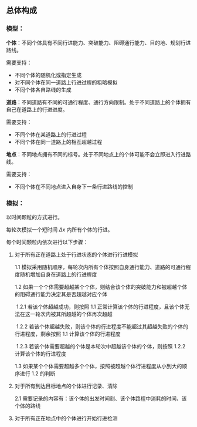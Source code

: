 ## 总体构成

### 模型：

**个体**：不同个体具有不同行进能力、突破能力、阻碍通行能力、目的地、规划行进路线。

需要支持：

- 不同个体的随机化或指定生成
- 对不同个体在同一道路上行进过程的粗略模拟
- 不同个体各自路线的生成



**道路**：不同道路有不同的可通行程度、通行方向限制。处于不同道路上的个体拥有自己在道路上的行进进度。

需要支持：

- 不同个体在某道路上的行进过程
- 不同个体在同一道路上的相互超越过程



**地点**：不同地点拥有不同的标号。处于不同地点上的个体可能不会立即进入行进路线。

需要支持：

- 不同个体在不同地点进入自身下一条行进路线的控制

    

### 模拟：

以时间颗粒的方式进行。

每轮次模拟一个短时间 $\Delta x$ 内所有个体的行进。

每个时间颗粒内依次进行以下步骤：

1. 对于所有正在道路上处于行进状态的个体进行行进模拟

    1.1 模拟采用随机顺序，每轮次内所有个体按照自身通行能力、道路的可通行程度随机增加自身在道路上的行进程度

    1.2 如果一个个体需要超越某个个体，则结合该个体的突破能力和被超越个体的阻碍通行能力决定其是否超越对应个体

    ​	1.2.1 若该个体超越成功，则按照 1.1 正常计算该个体的行进程度，且该个体无法在这一轮次内被其所超越的个体再次超越

    ​	1.2.2 若该个体超越失败，则该个体的行进程度不能超过其超越失败的个体的行进程度，剩余按照 1.1 计算该个体的行进程度

    ​	1.2.3 若该个体需要超越的个体是本轮次中超越该个体的个体，则按照 1.2.2 计算该个体的行进程度

    1.3 如果某个个体需要超越多个个体，按照被超越个体行进程度从小到大的顺序进行 1.2 的判断

2. 对于所有到达目标地点的个体进行记录、清除

    2.1 需要记录的内容有：该个体的出发时间刻、该个体路程中消耗的时间、该个体的路线

3. 对于所有正在地点中的个体进行开始行进检测

